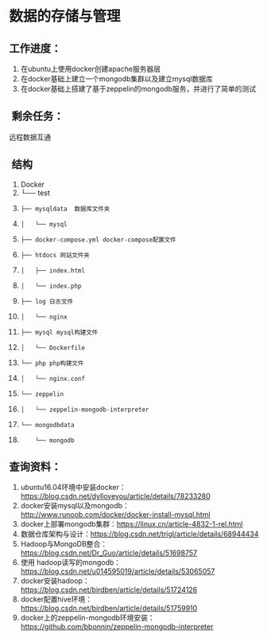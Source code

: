 #  数据的存储与管理
##  工作进度：
1. 在ubuntu上使用docker创建apache服务器层                
2. 在docker基础上建立一个mongodb集群以及建立mysql数据库  
3. 在docker基础上搭建了基于zeppelin的mongodb服务，并进行了简单的测试

##  剩余任务：
远程数据互通

##  结构
1. Docker
2. └── test
3.     ├── mysqldata  数据库文件夹
4.     │   └── mysql
5.     ├── docker-compose.yml docker-compose配置文件
6.     ├── htdocs 网站文件夹
7.     │   ├── index.html
8.     │   └── index.php
9.     ├── log 日志文件
0.     │   └── nginx
1.     ├── mysql mysql构建文件
2.     │   └── Dockerfile
3.     └── php php构建文件
4.     │   └── nginx.conf
5.     └── zeppelin 
6.     │   └── zeppelin-mongodb-interpreter
7.     └── mongodbdata
8.         └── mongodb    

##  查询资料：
1. ubuntu16.04环境中安装docker：https://blog.csdn.net/dylloveyou/article/details/78233280
2. docker安装mysql以及mongodb：http://www.runoob.com/docker/docker-install-mysql.html
3. docker上部署mongodb集群：https://linux.cn/article-4832-1-rel.html
4. 数据仓库架构与设计：https://blog.csdn.net/trigl/article/details/68944434
5. Hadoop与MongoDB整合：https://blog.csdn.net/Dr_Guo/article/details/51698757
6. 使用 hadoop读写的mongodb：https://blog.csdn.net/u014595019/article/details/53065057
7. docker安装hadoop：https://blog.csdn.net/birdben/article/details/51724126
8. docker配置hive环境：https://blog.csdn.net/birdben/article/details/51759910
7. docker上的zeppelin-mongodb环境安装：https://github.com/bbonnin/zeppelin-mongodb-interpreter
